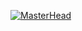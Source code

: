 [![MasterHead](https://github.com/itsmorris-worm/itsmorris-worm/blob/main/frontimage.jpg)](https://itsmorris-worm.github.io)
